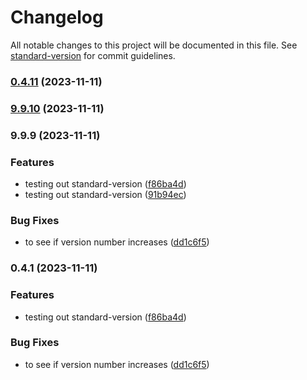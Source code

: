# Changelog

All notable changes to this project will be documented in this file. See [standard-version](https://github.com/conventional-changelog/standard-version) for commit guidelines.

### [0.4.11](https://github.com/Erik-Eki/Kire-Web/compare/v9.9.10...v0.4.11) (2023-11-11)

### [9.9.10](https://github.com/Erik-Eki/Kire-Web/compare/v9.9.9...v9.9.10) (2023-11-11)

### 9.9.9 (2023-11-11)


### Features

* testing out standard-version ([f86ba4d](https://github.com/Erik-Eki/Kire-Web/commit/f86ba4d95beaeaddedf93cdbe4d44f8f26f327df))
* testing out standard-version ([91b94ec](https://github.com/Erik-Eki/Kire-Web/commit/91b94ec15c6adda9d871d520df79e9bbba5ff864))


### Bug Fixes

* to see if version number increases ([dd1c6f5](https://github.com/Erik-Eki/Kire-Web/commit/dd1c6f59faba9b20c90032b410ab1356c7bdb6ae))

### 0.4.1 (2023-11-11)


### Features

* testing out standard-version ([f86ba4d](https://github.com/Erik-Eki/Kire-Web/commit/f86ba4d95beaeaddedf93cdbe4d44f8f26f327df))


### Bug Fixes

* to see if version number increases ([dd1c6f5](https://github.com/Erik-Eki/Kire-Web/commit/dd1c6f59faba9b20c90032b410ab1356c7bdb6ae))
